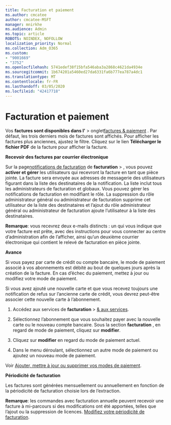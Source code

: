 ```yaml
---
title: Facturation et paiement
ms.author: cmcatee
author: cmcatee-MSFT
manager: mnirkhe
ms.audience: Admin
ms.topic: article
ROBOTS: NOINDEX, NOFOLLOW
localization_priority: Normal
ms.collection: Adm_O365
ms.custom:
- "9001669"
- "3752"
ms.openlocfilehash: 5741edef38f15bfa546aba3a2868c4621da4934e
ms.sourcegitcommit: 1b674201a5460ed27da6331fa6b777ea787a4dc1
ms.translationtype: MT
ms.contentlocale: fr-FR
ms.lasthandoff: 03/05/2020
ms.locfileid: "42417718"
---
```

# <a name="billing-and-payment"></a>Facturation et paiement

Vos **factures sont disponibles dans l'** > onglet[factures & paiement](https://go.microsoft.com/fwlink/p/?linkid=848039) .  Par défaut, les trois derniers mois de factures sont affichés.  Pour afficher les factures plus anciennes, ajustez le filtre.  Cliquez sur le lien **Télécharger le fichier PDF** de la facture pour afficher la facture.

**Recevoir des factures par courrier électronique**

Sur la page[notifications de facturation](https://go.microsoft.com/fwlink/p/?linkid=853212) de **facturation** > , vous pouvez **activer et gérer** les utilisateurs qui recevront la facture en tant que pièce jointe. La facture sera envoyée aux adresses de messagerie des utilisateurs figurant dans la liste des destinataires de la notification. La liste inclut tous les administrateurs de facturation et globaux.  Vous pouvez gérer les notifications de facturation en modifiant le rôle.  La suppression du rôle administrateur général ou administrateur de facturation supprime cet utilisateur de la liste des destinataires et l’ajout du rôle administrateur général ou administrateur de facturation ajoute l’utilisateur à la liste des destinataires.

**Remarque**: vous recevrez deux e-mails distincts : un qui vous indique que votre facture est prête, avec des instructions pour vous connecter au centre d’administration afin de l’afficher, ainsi qu’un deuxième courrier électronique qui contient le relevé de facturation en pièce jointe.

**Avance**

Si vous payez par carte de crédit ou compte bancaire, le mode de paiement associé à vos abonnements est débité au bout de quelques jours après la création de la facture.  En cas d’échec du paiement, mettez à jour ou modifiez votre mode de paiement. 

Si vous avez ajouté une nouvelle carte et que vous recevez toujours une notification de refus sur l’ancienne carte de crédit, vous devrez peut-être associer cette nouvelle carte à l’abonnement.

1. Accédez aux services de **facturation** > [& aux services](https://go.microsoft.com/fwlink/p/?linkid=842054).

2. Sélectionnez l’abonnement que vous souhaitez payer avec la nouvelle carte ou le nouveau compte bancaire. Sous la section **facturation** , en regard de mode de paiement, cliquez sur **modifier**.

3. Cliquez sur **modifier** en regard du mode de paiement actuel.

4. Dans le menu déroulant, sélectionnez un autre mode de paiement ou ajoutez un nouveau mode de paiement.

Voir [Ajouter, mettre à jour ou supprimer vos modes de paiement](https://go.microsoft.com/fwlink/?linkid=2118133).

**Périodicité de facturation**

Les factures sont générées mensuellement ou annuellement en fonction de la périodicité de facturation choisie lors de l’extraction.  

**Remarque**: les commandes avec facturation annuelle peuvent recevoir une facture à mi-parcours si des modifications ont été apportées, telles que l’ajout ou la suppression de licences.  [Modifiez votre périodicité de facturation](https://go.microsoft.com/fwlink/?linkid=2119148).
